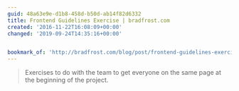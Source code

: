 ```yaml
---
guid: 48a63e9e-d1b8-458d-b50d-ab14f82d6332
title: Frontend Guidelines Exercise | bradfrost.com
created: '2016-11-22T16:08:09+00:00'
changed: '2019-09-24T14:35:16+00:00'


bookmark_of: 'http://bradfrost.com/blog/post/frontend-guidelines-exercise/'
---
```



<blockquote>Exercises to do with the team to get everyone on the same page at the beginning of the project. </blockquote>
